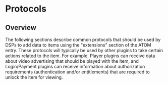 # Protocols

## Overview

The following sections describe common protocols that should be used by DSPs to add data to items using the "extensions" section of the ATOM entry. 
These protocols will typically be used by other plugins to take certain actions related to the item.
For example, Player plugins can receive data about video advertising that should be played with the item, 
and Login/Payment plugins can receive information about authorization requirements (authentication and/or entitlements) that are required to unlock the item for viewing. 
